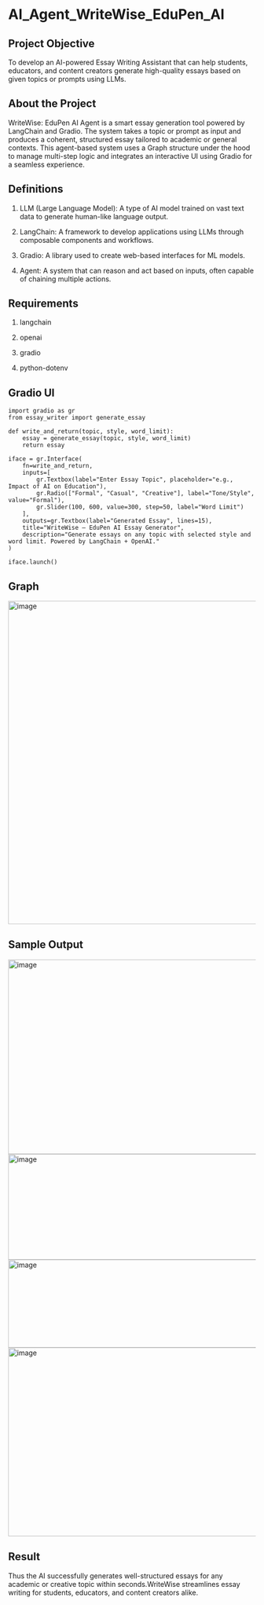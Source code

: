 # AI_Agent_WriteWise_EduPen_AI

## Project Objective

To develop an AI-powered Essay Writing Assistant that can help students, educators, and content creators generate high-quality essays based on given topics or prompts using LLMs.

## About the Project

WriteWise: EduPen AI Agent is a smart essay generation tool powered by LangChain and Gradio. The system takes a topic or prompt as input and produces a coherent, structured essay tailored to academic or general contexts. This agent-based system uses a Graph structure under the hood to manage multi-step logic and integrates an interactive UI using Gradio for a seamless experience.

## Definitions

1. LLM (Large Language Model): A type of AI model trained on vast text data to generate human-like language output.

2. LangChain: A framework to develop applications using LLMs through composable components and workflows.

3. Gradio: A library used to create web-based interfaces for ML models.

4. Agent: A system that can reason and act based on inputs, often capable of chaining multiple actions.

## Requirements

1. langchain
   
2. openai
   
3. gradio
   
4. python-dotenv


## Gradio UI

```
import gradio as gr
from essay_writer import generate_essay

def write_and_return(topic, style, word_limit):
    essay = generate_essay(topic, style, word_limit)
    return essay

iface = gr.Interface(
    fn=write_and_return,
    inputs=[
        gr.Textbox(label="Enter Essay Topic", placeholder="e.g., Impact of AI on Education"),
        gr.Radio(["Formal", "Casual", "Creative"], label="Tone/Style", value="Formal"),
        gr.Slider(100, 600, value=300, step=50, label="Word Limit")
    ],
    outputs=gr.Textbox(label="Generated Essay", lines=15),
    title="WriteWise – EduPen AI Essay Generator",
    description="Generate essays on any topic with selected style and word limit. Powered by LangChain + OpenAI."
)

iface.launch()

```

## Graph 

<img width="865" height="658" alt="image" src="https://github.com/user-attachments/assets/60e4ff9f-7100-4082-861a-63ea74054cef" />


## Sample Output

<img width="856" height="396" alt="image" src="https://github.com/user-attachments/assets/91ae793f-0836-4812-acde-c0f74c81f6e0" />


<img width="755" height="215" alt="image" src="https://github.com/user-attachments/assets/942d0601-ab34-4973-8555-5ecbd89013ff" />


<img width="698" height="179" alt="image" src="https://github.com/user-attachments/assets/d02239bf-9733-47ab-8e7f-579964f6af51" />


<img width="681" height="384" alt="image" src="https://github.com/user-attachments/assets/20862c4f-adec-4631-9917-b999497f2cfb" />


## Result 

Thus the AI successfully generates well-structured essays for any academic or creative topic within seconds.WriteWise streamlines essay writing for students, educators, and content creators alike.


